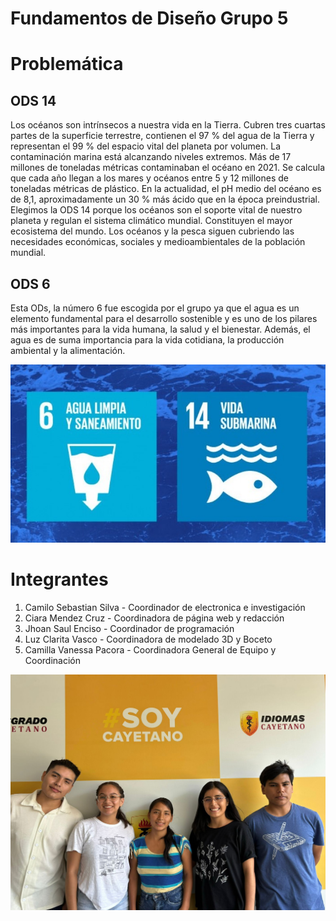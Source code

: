 
# Fundamentos de Diseño Grupo 5
# Problemática

## ODS 14
Los océanos son intrínsecos a nuestra vida en la Tierra. Cubren tres cuartas partes de la superficie terrestre, contienen el 97 % del agua de la Tierra y representan el 99 % del espacio vital del planeta por volumen.
La contaminación marina está alcanzando niveles extremos. Más de 17 millones de toneladas métricas contaminaban el océano en 2021. Se calcula que cada año llegan a los mares y océanos entre 5 y 12 millones de toneladas métricas de plástico.
En la actualidad, el pH medio del océano es de 8,1, aproximadamente un 30 % más ácido que en la época preindustrial. 
Elegimos la ODS 14 porque los océanos son el soporte vital de nuestro planeta y regulan el sistema climático mundial. Constituyen el mayor ecosistema del mundo.
Los océanos y la pesca siguen cubriendo las necesidades económicas, sociales y medioambientales de la población mundial.
## ODS 6
Esta ODs, la número 6 fue escogida por el grupo ya que el agua es un elemento fundamental para el desarrollo sostenible y es uno de los pilares más importantes para la vida humana, la salud y el bienestar. Además, el agua es de suma importancia para la vida cotidiana, la producción ambiental y la alimentación.








![](https://github.com/Kato7w7/Fundamento-Grupo_5/blob/main/FdD/Imagenes/ODS.jpg)


# Integrantes
  1. Camilo Sebastian Silva - Coordinador de electronica e  investigación 
  2. Ciara Mendez Cruz - Coordinadora de página web y redacción</li>
  3. Jhoan Saul Enciso - Coordinador de programación</li>
  4. Luz Clarita Vasco - Coordinadora de modelado 3D y Boceto</li>
  5. Camilla Vanessa Pacora - Coordinadora General de Equipo y Coordinación</li>


![](https://github.com/Kato7w7/Fundamento-Grupo_5/blob/main/FdD/Imagenes/GRUPO.jpeg)


